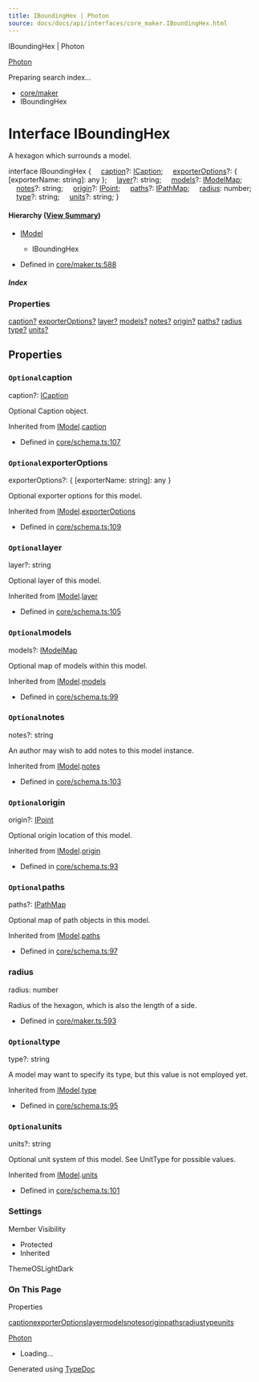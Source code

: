 ```yaml
---
title: IBoundingHex | Photon
source: docs/docs/api/interfaces/core_maker.IBoundingHex.html
---
```


IBoundingHex | Photon

[Photon](../index.md)




Preparing search index...

* [core/maker](../modules/core_maker.md)
* IBoundingHex

# Interface IBoundingHex

A hexagon which surrounds a model.

interface IBoundingHex {
    [caption](#caption)?: [ICaption](core_schema.ICaption.md);
    [exporterOptions](#exporteroptions)?: { [exporterName: string]: any };
    [layer](#layer)?: string;
    [models](#models)?: [IModelMap](core_schema.IModelMap.md);
    [notes](#notes)?: string;
    [origin](#origin)?: [IPoint](core_schema.IPoint.md);
    [paths](#paths)?: [IPathMap](core_schema.IPathMap.md);
    [radius](#radius): number;
    [type](#type)?: string;
    [units](#units)?: string;
}

#### Hierarchy ([View Summary](../hierarchy.md#core/maker.IBoundingHex))

* [IModel](core_schema.IModel.md)
  + IBoundingHex

* Defined in [core/maker.ts:588](https://github.com/mwhite454/photon/blob/main/packages/photon/src/core/maker.ts#L588)

##### Index

### Properties

[caption?](#caption)
[exporterOptions?](#exporteroptions)
[layer?](#layer)
[models?](#models)
[notes?](#notes)
[origin?](#origin)
[paths?](#paths)
[radius](#radius)
[type?](#type)
[units?](#units)

## Properties

### `Optional`caption

caption?: [ICaption](core_schema.ICaption.md)

Optional Caption object.

Inherited from [IModel](core_schema.IModel.md).[caption](core_schema.IModel.md#caption)

* Defined in [core/schema.ts:107](https://github.com/mwhite454/photon/blob/main/packages/photon/src/core/schema.ts#L107)

### `Optional`exporterOptions

exporterOptions?: { [exporterName: string]: any }

Optional exporter options for this model.

Inherited from [IModel](core_schema.IModel.md).[exporterOptions](core_schema.IModel.md#exporteroptions)

* Defined in [core/schema.ts:109](https://github.com/mwhite454/photon/blob/main/packages/photon/src/core/schema.ts#L109)

### `Optional`layer

layer?: string

Optional layer of this model.

Inherited from [IModel](core_schema.IModel.md).[layer](core_schema.IModel.md#layer)

* Defined in [core/schema.ts:105](https://github.com/mwhite454/photon/blob/main/packages/photon/src/core/schema.ts#L105)

### `Optional`models

models?: [IModelMap](core_schema.IModelMap.md)

Optional map of models within this model.

Inherited from [IModel](core_schema.IModel.md).[models](core_schema.IModel.md#models)

* Defined in [core/schema.ts:99](https://github.com/mwhite454/photon/blob/main/packages/photon/src/core/schema.ts#L99)

### `Optional`notes

notes?: string

An author may wish to add notes to this model instance.

Inherited from [IModel](core_schema.IModel.md).[notes](core_schema.IModel.md#notes)

* Defined in [core/schema.ts:103](https://github.com/mwhite454/photon/blob/main/packages/photon/src/core/schema.ts#L103)

### `Optional`origin

origin?: [IPoint](core_schema.IPoint.md)

Optional origin location of this model.

Inherited from [IModel](core_schema.IModel.md).[origin](core_schema.IModel.md#origin)

* Defined in [core/schema.ts:93](https://github.com/mwhite454/photon/blob/main/packages/photon/src/core/schema.ts#L93)

### `Optional`paths

paths?: [IPathMap](core_schema.IPathMap.md)

Optional map of path objects in this model.

Inherited from [IModel](core_schema.IModel.md).[paths](core_schema.IModel.md#paths)

* Defined in [core/schema.ts:97](https://github.com/mwhite454/photon/blob/main/packages/photon/src/core/schema.ts#L97)

### radius

radius: number

Radius of the hexagon, which is also the length of a side.

* Defined in [core/maker.ts:593](https://github.com/mwhite454/photon/blob/main/packages/photon/src/core/maker.ts#L593)

### `Optional`type

type?: string

A model may want to specify its type, but this value is not employed yet.

Inherited from [IModel](core_schema.IModel.md).[type](core_schema.IModel.md#type)

* Defined in [core/schema.ts:95](https://github.com/mwhite454/photon/blob/main/packages/photon/src/core/schema.ts#L95)

### `Optional`units

units?: string

Optional unit system of this model. See UnitType for possible values.

Inherited from [IModel](core_schema.IModel.md).[units](core_schema.IModel.md#units)

* Defined in [core/schema.ts:101](https://github.com/mwhite454/photon/blob/main/packages/photon/src/core/schema.ts#L101)

### Settings

Member Visibility

* Protected
* Inherited

ThemeOSLightDark

### On This Page

Properties

[caption](#caption)[exporterOptions](#exporteroptions)[layer](#layer)[models](#models)[notes](#notes)[origin](#origin)[paths](#paths)[radius](#radius)[type](#type)[units](#units)

[Photon](../index.md)

* Loading...

Generated using [TypeDoc](https://typedoc.org/)
